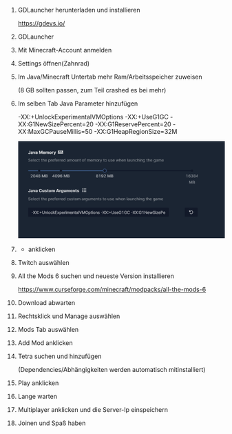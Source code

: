 1. GDLauncher herunterladen und installieren
	
	https://gdevs.io/

2. GDLauncher

3. Mit Minecraft-Account anmelden

4. Settings öffnen(Zahnrad)

5. Im Java/Minecraft Untertab mehr Ram/Arbeitsspeicher zuweisen 
	
	(8 GB sollten passen, zum Teil crashed es bei mehr)

6. Im selben Tab Java Parameter hinzufügen
	
	-XX:+UnlockExperimentalVMOptions 
	-XX:+UseG1GC 
	-XX:G1NewSizePercent=20 
	-XX:G1ReservePercent=20 
	-XX:MaxGCPauseMillis=50 
	-XX:G1HeapRegionSize=32M
	
	![Java Args](/images/ATM6/GDLauncher/JavaArgs.png)
	
7. + anklicken

8. Twitch auswählen

9. All the Mods 6 suchen und neueste Version installieren
	
	https://www.curseforge.com/minecraft/modpacks/all-the-mods-6
	
10. Download abwarten

11. Rechtsklick und Manage auswählen

12. Mods Tab auswählen

13. Add Mod anklicken
	
14. Tetra suchen und hinzufügen
	
	(Dependencies/Abhängigkeiten werden automatisch mitinstalliert)
		
15. Play anklicken

16. Lange warten

17. Multiplayer anklicken und die Server-Ip einspeichern

18. Joinen und Spaß haben
